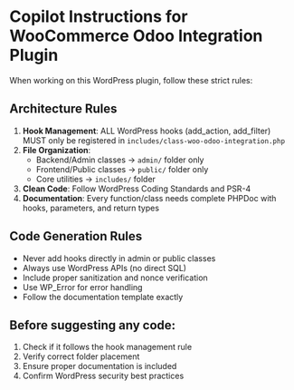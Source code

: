 # Copilot Instructions for WooCommerce Odoo Integration Plugin

When working on this WordPress plugin, follow these strict rules:

## Architecture Rules

1. **Hook Management**: ALL WordPress hooks (add_action, add_filter) MUST only be registered in `includes/class-woo-odoo-integration.php`
2. **File Organization**:
   - Backend/Admin classes → `admin/` folder only
   - Frontend/Public classes → `public/` folder only
   - Core utilities → `includes/` folder
3. **Clean Code**: Follow WordPress Coding Standards and PSR-4
4. **Documentation**: Every function/class needs complete PHPDoc with hooks, parameters, and return types

## Code Generation Rules

- Never add hooks directly in admin or public classes
- Always use WordPress APIs (no direct SQL)
- Include proper sanitization and nonce verification
- Use WP_Error for error handling
- Follow the documentation template exactly

## Before suggesting any code:

1. Check if it follows the hook management rule
2. Verify correct folder placement
3. Ensure proper documentation is included
4. Confirm WordPress security best practices
